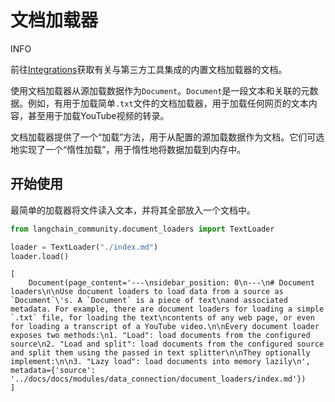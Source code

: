 # 文档加载器

INFO

前往[Integrations](https://python.langchain.com/docs/integrations/document_loaders/)获取有关与第三方工具集成的内置文档加载器的文档。

使用文档加载器从源加载数据作为`Document`。`Document`是一段文本和关联的元数据。例如，有用于加载简单`.txt`文件的文档加载器，用于加载任何网页的文本内容，甚至用于加载YouTube视频的转录。

文档加载器提供了一个“加载”方法，用于从配置的源加载数据作为文档。它们可选地实现了一个“惰性加载”，用于惰性地将数据加载到内存中。

## 开始使用

最简单的加载器将文件读入文本，并将其全部放入一个文档中。

```python
from langchain_community.document_loaders import TextLoader

loader = TextLoader("./index.md")
loader.load()
```



```text
[
    Document(page_content='---\nsidebar_position: 0\n---\n# Document loaders\n\nUse document loaders to load data from a source as `Document`\'s. A `Document` is a piece of text\nand associated metadata. For example, there are document loaders for loading a simple `.txt` file, for loading the text\ncontents of any web page, or even for loading a transcript of a YouTube video.\n\nEvery document loader exposes two methods:\n1. "Load": load documents from the configured source\n2. "Load and split": load documents from the configured source and split them using the passed in text splitter\n\nThey optionally implement:\n\n3. "Lazy load": load documents into memory lazily\n', metadata={'source': '../docs/docs/modules/data_connection/document_loaders/index.md'})
]
```